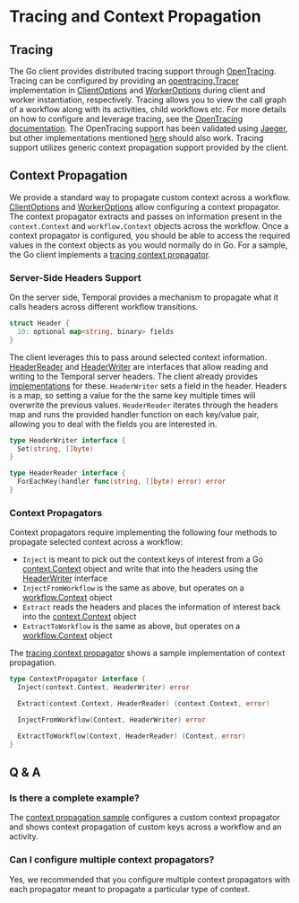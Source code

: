 # Tracing and Context Propagation

## Tracing

The Go client provides distributed tracing support through [OpenTracing](https://opentracing.io/). Tracing can be
configured by providing an [opentracing.Tracer](https://godoc.org/github.com/opentracing/opentracing-go#Tracer)
implementation in [ClientOptions](https://godoc.org/go.temporal.io/temporal/internal#ClientOptions)
and [WorkerOptions](https://godoc.org/go.temporal.io/temporal/internal#WorkerOptions) during client and worker instantiation,
respectively. Tracing allows
you to view the call graph of a workflow along with its activities, child workflows etc. For more details on how to
configure and leverage tracing, see the [OpenTracing documentation](https://opentracing.io/docs/getting-started/).
The OpenTracing support has been validated using [Jaeger](https://www.jaegertracing.io/), but other implementations
mentioned [here](https://opentracing.io/docs/supported-tracers/) should also work. Tracing support utilizes generic context
propagation support provided by the client.

## Context Propagation

We provide a standard way to propagate custom context across a workflow.
[ClientOptions](https://godoc.org/go.temporal.io/temporal/internal#ClientOptions) and [WorkerOptions](https://godoc.org/go.temporal.io/temporal/internal#WorkerOptions)
allow configuring a context propagator. The context propagator extracts and passes on information present in the `context.Context`
and `workflow.Context` objects across the workflow. Once a context propagator is configured, you should be able to access the required values
in the context objects as you would normally do in Go.
For a sample, the Go client implements a [tracing context propagator](https://github.com/temporalio/temporal-go-sdk/blob/master/internal/tracer.go).

### Server-Side Headers Support

On the server side, Temporal provides a mechanism to propagate what it calls headers across different workflow
transitions.

```go
struct Header {
  10: optional map<string, binary> fields
}
```

The client leverages this to pass around selected context information. [HeaderReader](https://godoc.org/go.temporal.io/temporal/internal#HeaderReader)
and [HeaderWriter](https://godoc.org/go.temporal.io/temporal/internal#HeaderWriter) are interfaces
that allow reading and writing to the Temporal server headers. The client already provides [implementations](https://github.com/temporalio/temporal-go-sdk/blob/master/internal/headers.go)
for these. `HeaderWriter` sets a field in the header. Headers is a map, so setting a value for the the same key
multiple times will overwrite the previous values. `HeaderReader` iterates through the headers map and runs the
provided handler function on each key/value pair, allowing you to deal with the fields you are interested in.

```go
type HeaderWriter interface {
  Set(string, []byte)
}

type HeaderReader interface {
  ForEachKey(handler func(string, []byte) error) error
}
```

### Context Propagators

Context propagators require implementing the following four methods to propagate selected context across a workflow:

- `Inject` is meant to pick out the context keys of interest from a Go [context.Context](https://golang.org/pkg/context/#Context) object and write that into the
headers using the [HeaderWriter](https://godoc.org/go.temporal.io/temporal/internal#HeaderWriter) interface
- `InjectFromWorkflow` is the same as above, but operates on a [workflow.Context](https://godoc.org/go.temporal.io/temporal/internal#Context) object
- `Extract` reads the headers and places the information of interest back into the [context.Context](https://golang.org/pkg/context/#Context) object
- `ExtractToWorkflow` is the same as above, but operates on a [workflow.Context](https://godoc.org/go.temporal.io/temporal/internal#Context) object

The [tracing context propagator](https://github.com/temporalio/temporal-go-sdk/blob/master/internal/tracer.go)
shows a sample implementation of context propagation.

```go
type ContextPropagator interface {
  Inject(context.Context, HeaderWriter) error

  Extract(context.Context, HeaderReader) (context.Context, error)

  InjectFromWorkflow(Context, HeaderWriter) error

  ExtractToWorkflow(Context, HeaderReader) (Context, error)
}
```

## Q & A

### Is there a complete example?

The [context propagation sample](https://github.com/uber-common/cadence-samples/blob/master/cmd/samples/recipes/ctxpropagation/workflow.go)
configures a custom context propagator and shows context propagation of custom keys across a workflow and an activity.

### Can I configure multiple context propagators?

Yes, we recommended that you configure multiple context propagators with each propagator meant to propagate a particular type of context.
